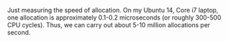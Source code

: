 Just measuring the speed of allocation. On my Ubuntu 14, Core i7 laptop, one allocation is approximately 0.1-0.2 microseconds (or roughly 300-500 CPU cycles).
Thus, we can carry out about 5-10 million allocations per second.
